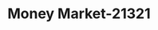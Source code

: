 ---
f_zip-code: 30126
f_state-code: GA
title: Money Market-21321
f_phone: 770-739-1035
f_city-only: Mableton
f_address: 5345 Floyd Rd Sw Mableton
f_location-unique-id: '21321'
slug: money-market-21321
updated-on: '2024-05-30T13:46:58.046Z'
created-on: '2024-05-30T13:36:59.803Z'
published-on: '2024-05-30T13:54:32.469Z'
f_city-state: cms/city/mableton-ga.md
f_company: cms/company/money-market.md
f_state: cms/state/georgia.md
layout: '[payday-loan].html'
tags: payday-loan
---